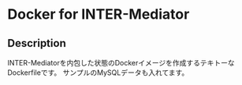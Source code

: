 # Docker for INTER-Mediator

## Description

INTER-Mediatorを内包した状態のDockerイメージを作成するテキトーなDockerfileです。
サンプルのMySQLデータも入れてます。
